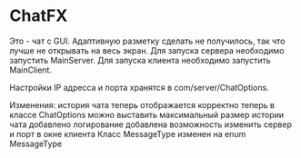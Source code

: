 # ChatFX

Это - чат с GUI. Адаптивную разметку сделать не получилось, так что лучше не открывать на весь экран.
Для запуска сервера необходимо запустить MainServer.
Для запуска клиента необходимо запустить MainClient.

Настройки IP адресса и порта хранятся в com/server/ChatOptions.

  Изменения:
история чата теперь отображается корректно
теперь в классе ChatOptions можно выставить максимальный размер истории чата
добавлено логирование
добавлена возможность изменить сервер и порт в окне клиента
Класс MessageType изменен на enum MessageType
